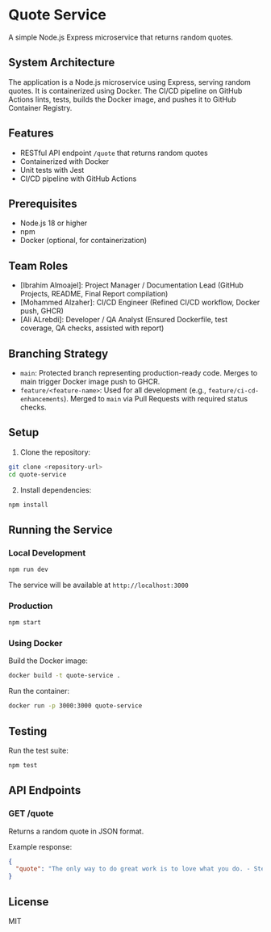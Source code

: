 # Quote Service

A simple Node.js Express microservice that returns random quotes.

## System Architecture
The application is a Node.js microservice using Express, serving random quotes. It is containerized using Docker. The CI/CD pipeline on GitHub Actions lints, tests, builds the Docker image, and pushes it to GitHub Container Registry.

## Features

- RESTful API endpoint `/quote` that returns random quotes
- Containerized with Docker
- Unit tests with Jest
- CI/CD pipeline with GitHub Actions

## Prerequisites

- Node.js 18 or higher
- npm
- Docker (optional, for containerization)

## Team Roles

- [Ibrahim Almoajel]: Project Manager / Documentation Lead (GitHub Projects, README, Final Report compilation)
- [Mohammed Alzaher]: CI/CD Engineer (Refined CI/CD workflow, Docker push, GHCR)
- [Ali ALrebdi]: Developer / QA Analyst (Ensured Dockerfile, test coverage, QA checks, assisted with report)

## Branching Strategy
- `main`: Protected branch representing production-ready code. Merges to main trigger Docker image push to GHCR.
- `feature/<feature-name>`: Used for all development (e.g., `feature/ci-cd-enhancements`). Merged to `main` via Pull Requests with required status checks.


## Setup

1. Clone the repository:
```bash
git clone <repository-url>
cd quote-service
```

2. Install dependencies:
```bash
npm install
```

## Running the Service

### Local Development

```bash
npm run dev
```

The service will be available at `http://localhost:3000`

### Production

```bash
npm start
```

### Using Docker

Build the Docker image:
```bash
docker build -t quote-service .
```

Run the container:
```bash
docker run -p 3000:3000 quote-service
```

## Testing

Run the test suite:
```bash
npm test
```

## API Endpoints

### GET /quote

Returns a random quote in JSON format.

Example response:
```json
{
  "quote": "The only way to do great work is to love what you do. - Steve Jobs"
}
```

## License

MIT 